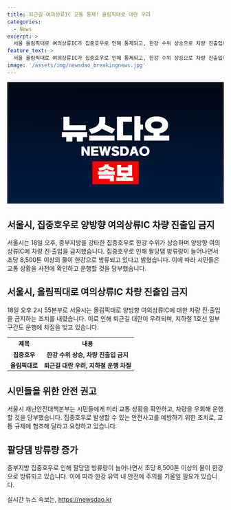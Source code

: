 ```yaml
---
title: 퇴근길 여의상류IC 교통 통제! 올림픽대로 대란 우려
categories:
  - News
excerpt: >
  서울 올림픽대로 여의상류IC가 집중호우로 인해 통제되고, 한강 수위 상승으로 차량 진출입이 금지되었습니다. 팔당댐 방류량 부담으로 초당 8,500톤 이상의 물이 방류되며 차량 운행 및 지하철 운행에 지장이 예상됩니다. 시민들은 교통 상황을 확인하고 운행할 수단을 대비해야 합니다.
feature_text: >
  서울 올림픽대로 여의상류IC가 집중호우로 인해 통제되고, 한강 수위 상승으로 차량 진출입이 금지되었습니다. 팔당댐 방류량 부담으로 초당 8,500톤 이상의 물이 방류되며 차량 운행 및 지하철 운행에 지장이 예상됩니다. 시민들은 교통 상황을 확인하고 운행할 수단을 대비해야 합니다.
image: '/assets/img/newsdao_breakingnews.jpg'
---
```


<p><img src="/assets/img/newsdao_breakingnews.jpg" alt="ontimetimes 속보" /></p>

<h2 data-ke-size="size26">서울시, 집중호우로 양방향 여의상류IC 차량 진출입 금지</h2>

<p data-ke-size="size16">서울시는 18일 오후, 중부지방을 강타한 집중호우로 한강 수위가 상승하며 양방향 여의상류IC에 차량 진·출입을 금지했습니다. 집중호우로 인해 팔당댐 방류량이 늘어나면서 초당 8,500톤 이상의 물이 한강으로 방류되고 있다고 밝혔습니다. 이에 따라 시민들은 교통 상황을 사전에 확인하고 운행할 것을 당부했습니다.</p>

<h2 data-ke-size="size24">서울시, 올림픽대로 여의상류IC 차량 진출입 금지</h2>

<p data-ke-size="size16">18일 오후 2시 55분부로 서울시는 올림픽대로 양방향 여의상류IC에 대한 차량 진·출입을 금지하는 조치를 내렸습니다. 이로 인해 퇴근길 대란이 우려되며, 지하철 1호선 일부 구간도 운행에 차질을 빚고 있습니다.</p>

<table>
  <tr>
    <th>제목</th>
    <th>내용</th>
  </tr>
  <tr>
    <td style="text-align: center; height: 17px;"><b>집중호우</b></td>
    <td style="text-align: center; height: 17px;"><b>한강 수위 상승, 차량 진출입 금지</b></td>
  </tr>
  <tr>
    <td style="text-align: center; height: 17px;"><b>올림픽대로</b></td>
    <td style="text-align: center; height: 17px;"><b>퇴근길 대란 우려, 지하철 운행 차질</b></td>
  </tr>
</table>

<h2 data-ke-size="size24">시민들을 위한 안전 권고</h2>

<p data-ke-size="size16">서울시 재난안전대책본부는 시민들에게 미리 교통 상황을 확인하고, 차량을 우회해 운행할 것을 당부했습니다. 집중호우로 발생할 수 있는 안전사고를 예방하기 위한 조치로, 교통 규제에 협조해 달라고 요청하고 있습니다.</p>

<h2 data-ke-size="size24">팔당댐 방류량 증가</h2>

<p data-ke-size="size16">중부지방 집중호우로 인해 팔당댐 방류량이 늘어나면서 초당 8,500톤 이상의 물이 한강으로 방류되고 있습니다. 이에 따라 한강 유역 내 안전에 주의를 기울일 필요가 있습니다.</p>
실시간 뉴스 속보는, <a href="https://newsdao.kr" rel="dofollow">https://newsdao.kr</a>


